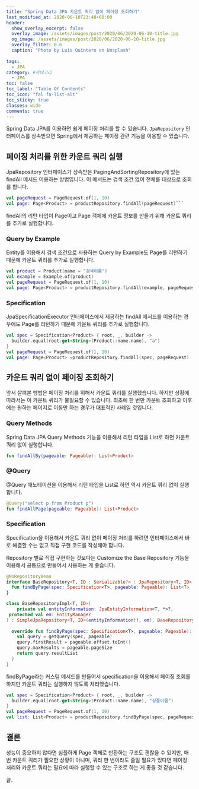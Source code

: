```yaml
---
title: "Spring Data JPA 카운트 쿼리 없이 페이징 조회하기"
last_modified_at: 2020-06-10T23:40+00:00
header:
  show_overlay_excerpt: false
  overlay_image: /assets/images/post/2020/06/2020-06-10-title.jpg
  og_image: /assets/images/post/2020/06/2020-06-10-title.jpg
  overlay_filter: 0.6
  caption: "Photo by Luis Quintero on Unsplash"
  
tags:
  - JPA
category: #카테고리
  - JPA
toc: false
toc_label: "Table Of Contents"
toc_icon: "fal fa-list-alt"
toc_sticky: true
classes: wide
comments: true
---
```




Spring Data JPA를 이용하면 쉽게 페이징 처리를 할 수 있습니다. `JpaRepository` 인터페이스를 상속받으면 Spring에서 제공하는 페이징 관련 기능을 이용할 수 있습니다.

## 페이징 처리를 위한 카운트 쿼리 실행

JpaRepository 인터페이스가 상속받은 PagingAndSortingRepository에 있는 findAll 메서드 이용하는 방법입니다. 이 메서드는 검색 조건 없이 전체를 대상으로 조회를 합니다.
```kotlin
val pageRequest = PageRequest.of(1, 10)  
val page: Page<Product> = productRepository.findAll(pageRequest)```
```
findAll의 리턴 타입이 Page<Product>이고 Page 객체에 카운트 정보를 만들기 위해 카운트 쿼리를 추가로 실행합니다.

### Query by Example
Entity를 이용해서 검색 조건으로 사용하는 Query by Example도  Page<Product>를 리턴하기 때문에 카운트 쿼리를 추가로 실행합니다.
```kotlin
val product = Product(name = "검색이름")  
val example = Example.of(product)  
val pageRequest = PageRequest.of(1, 10)  
val page: Page<Product> = productRepository.findAll(example, pageRequest)
```

### Specification
JpaSpecificationExecutor 인터페이스에서 제공하는 findAll  메서드를 이용하는 경우에도 Page<Product>를 리턴하기 때문에 카운트 쿼리를 추가로 실행합니다.

```kotlin
val spec = Specification<Product> { root, _, builder ->  
  builder.equal(root.get<String>(Product::name.name), "a")  
}  
val pageRequest = PageRequest.of(1, 10)  
val page: Page<Product> =productRepository.findAll(spec, pageRequest)
````

## 카운트 쿼리 없이 페이징 조회하기

앞서 살펴본 방법은 페이징 처리를 위해서 카운트 쿼리를 실행했습니다. 하지만 상황에 따라서는 이 카운트 쿼리가 불필요할 수 있습니다. 최초에 한 번만 카운트 조회하고 이후에는 원하는 페이지로 이동만 하는 경우가 대표적인 사례일 것입니다.

### Query Methods

Spring Data JPA Query Methods 기능을 이용해서 리턴 타입을 List로 하면 카운트 쿼리 없이 실행합니다.
```kotlin
fun findAllBy(pageable: Pageable): List<Product>
```

### @Query
@Query 애노테이션을 이용해서 리턴 타입을 List로 하면 역시 카운트 쿼리 없이 실행합니다.
```kotlin
@Query("select p from Product p")  
fun findAllPage(pageable: Pageable): List<Product>
```

### Specification
Specification을 이용해서 카운트 쿼리 없이 페이징 처리를 하려면 인터페이스에서 바로 해결할 수는 없고 직접 구현 코드를 작성해야 합니다. 

Repository 별로 직접 구현하는 것보다는 Customize the Base Repository 기능을 이용해서 공통으로 만들어서 사용하는 게 좋습니다.

```kotlin
@NoRepositoryBean  
interface BaseRepository<T, ID : Serializable?> : JpaRepository<T, ID>, JpaSpecificationExecutor<T> {  
  fun findByPage(spec: Specification<T>, pageable: Pageable): List<T>
}
```
```kotlin
class BaseRepositoryImpl<T, ID>(  
    private val entityInformation: JpaEntityInformation<T, *>?,  
 protected val em: EntityManager  
) : SimpleJpaRepository<T, ID>(entityInformation!!, em), BaseRepository<T, ID> {  
  
  override fun findByPage(spec: Specification<T>, pageable: Pageable): List<T> {
    val query = getQuery(spec, pageable)
    query.firstResult = pageable.offset.toInt()
    query.maxResults = pageable.pageSize
    return query.resultList
  }
}
```
findByPage라는 커스텀 메서드를 만들어서 specification을 이용해서 페이징 조회를 하지만 카운트 쿼리는 실행하지 않도록 처리했습니다.


```kotlin
val spec = Specification<Product> { root, _, builder ->  
  builder.equal(root.get<String>(Product::name.name), "상품이름")  
}  
val pageRequest = PageRequest.of(1, 10)  
val list: List<Product> = productRepository.findByPage(spec, pageRequest)
```

## 결론
성능이 중요하지 않다면 심플하게 Page 객체로 반환하는 구조도 괜찮을 수 있지만, 매번 카운트 쿼리가 필요한 상황이 아니며, 쿼리 한 번이라도 줄일 필요가 있다면 페이징 처리와 카운트 쿼리는 필요에 따라 실행할 수 있는 구조로 하는 게 좋을 것 같습니다.

끝.